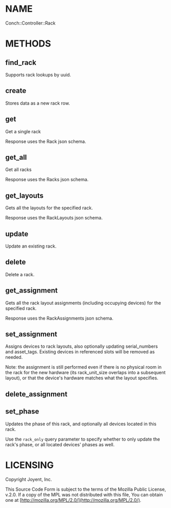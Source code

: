 # NAME

Conch::Controller::Rack

# METHODS

## find\_rack

Supports rack lookups by uuid.

## create

Stores data as a new rack row.

## get

Get a single rack

Response uses the Rack json schema.

## get\_all

Get all racks

Response uses the Racks json schema.

## get\_layouts

Gets all the layouts for the specified rack.

Response uses the RackLayouts json schema.

## update

Update an existing rack.

## delete

Delete a rack.

## get\_assignment

Gets all the rack layout assignments (including occupying devices) for the specified rack.

Response uses the RackAssignments json schema.

## set\_assignment

Assigns devices to rack layouts, also optionally updating serial\_numbers and asset\_tags.
Existing devices in referenced slots will be removed as needed.

Note: the assignment is still performed even if there is no physical room in the rack
for the new hardware (its rack\_unit\_size overlaps into a subsequent layout), or that
the device's hardware matches what the layout specifies.

## delete\_assignment

## set\_phase

Updates the phase of this rack, and optionally all devices located in this rack.

Use the `rack_only` query parameter to specify whether to only update the rack's phase, or all
located devices' phases as well.

# LICENSING

Copyright Joyent, Inc.

This Source Code Form is subject to the terms of the Mozilla Public License,
v.2.0. If a copy of the MPL was not distributed with this file, You can obtain
one at [http://mozilla.org/MPL/2.0/](http://mozilla.org/MPL/2.0/).
